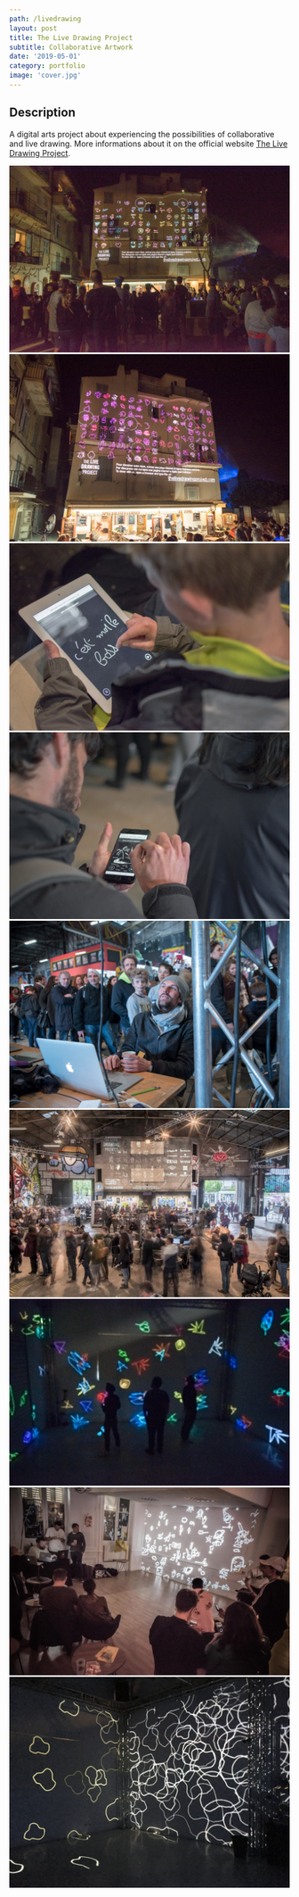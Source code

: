```yaml
---
path: /livedrawing
layout: post
title: The Live Drawing Project
subtitle: Collaborative Artwork
date: '2019-05-01'
category: portfolio
image: 'cover.jpg'
---
```


## Description

A digital arts project about experiencing the possibilities of collaborative and live drawing.
More informations about it on the official website [The Live Drawing Project](//thelivedrawingproject.com).

<photo-grid>
<img src="b-1-6.jpg"/>
<img src="b-2-2.jpg"/>
<img src="b-7.jpg"/>
<img src="b-11.jpg"/>
<img src="b-26.jpg"/>
<img src="cover.jpg"/>
<img src="1.jpg"/>
<img src="2.jpg"/>
<img src="6.jpg"/>
</photo-grid>
